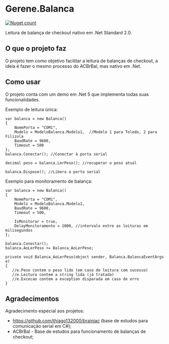 # Gerene.Balanca
[![Nuget count](http://img.shields.io/nuget/v/Gerene.Balanca.svg)](https://www.nuget.org/packages/Gerene.Balanca)

Leitura de balança de checkout nativo em .Net Standard 2.0.

O que o projeto faz
-------
O projeto tem como objetivo facilitar a leitura de balanças de checkout, a ideia é fazer o mesmo processo do ACBrBal, mas nativo em .Net.



Como usar
-------
O projeto conta com um demo em .Net 5 que implementa todas suas funcionalidades.

Exemplo de leitura única:
```
var balanca = new Balanca()
{
	NomePorta = "COM1",
	Modelo = ModeloBalanca.Modelo1,  //Modelo 1 para Toledo, 2 para Filizola
	BaudRate = 9600,
	Timeout = 500
};
balanca.Conectar(); //Conectar à porta serial

decimal peso = balanca.LerPeso(); //recuperar o peso atual

balanca.Dispose(); //Libera a porta serial
```

Exemplo para monitoramento de balança:
```
var balanca = new Balanca()
{
	NomePorta = "COM1",
	Modelo = ModeloBalanca.Modelo1,
	BaudRate = 9600,
	Timeout = 500,

	IsMonitorar = true,
	DelayMonitoramento = 1000, //intervalo entre as leituras em milisegundos
};

balanca.Conectar();
balanca.AoLerPeso += Balanca_AoLerPeso;

private void Balanca_AoLerPeso(object sender, Balanca.BalancaEventArgs e)
{
   //e.Peso contem o peso lido (em caso de leitura com sucesso)
   //e.Leitura contem a string lida (já tratada)
   //e.Excecao contem a exception disparada em caso de erro
}
```

Agradecimentos
-------

Agradecimento especial aos projetos:
 - https://github.com/thiago132000/brainiac (base de estudos para comunicação serial em C#);
 - ACBrBal - Base de estudos para funcionamento de balanças de checkout;
